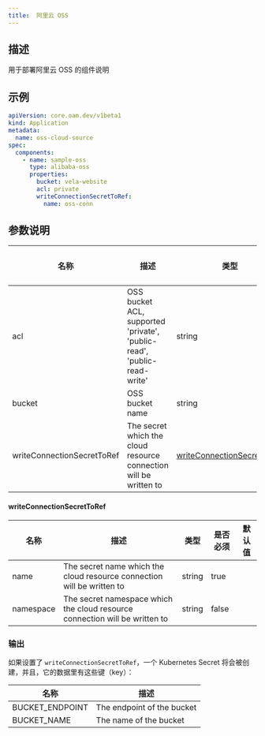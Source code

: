 ```yaml
---
title:  阿里云 OSS
---
```


## 描述

用于部署阿里云 OSS 的组件说明

## 示例

```yaml
apiVersion: core.oam.dev/v1beta1
kind: Application
metadata:
  name: oss-cloud-source
spec:
  components:
    - name: sample-oss
      type: alibaba-oss
      properties:
        bucket: vela-website
        acl: private
        writeConnectionSecretToRef:
          name: oss-conn
```

## 参数说明


 名称 | 描述 | 类型 | 是否必须 | 默认值 
 ------------ | ------------- | ------------- | ------------- | ------------- 
 acl | OSS bucket ACL, supported 'private', 'public-read', 'public-read-write' | string | false |  
 bucket | OSS bucket name | string | false |  
 writeConnectionSecretToRef | The secret which the cloud resource connection will be written to | [writeConnectionSecretToRef](#writeConnectionSecretToRef) | false |  


#### writeConnectionSecretToRef

 名称 | 描述 | 类型 | 是否必须 | 默认值 
 ------------ | ------------- | ------------- | ------------- | ------------- 
 name | The secret name which the cloud resource connection will be written to | string | true |  
 namespace | The secret namespace which the cloud resource connection will be written to | string | false |  


### 输出

如果设置了 `writeConnectionSecretToRef`，一个 Kubernetes Secret 将会被创建，并且，它的数据里有这些键（key）：

 名称 | 描述 
 ------------ | ------------- 
 BUCKET_ENDPOINT | The endpoint of the bucket
 BUCKET_NAME | The name of the bucket
